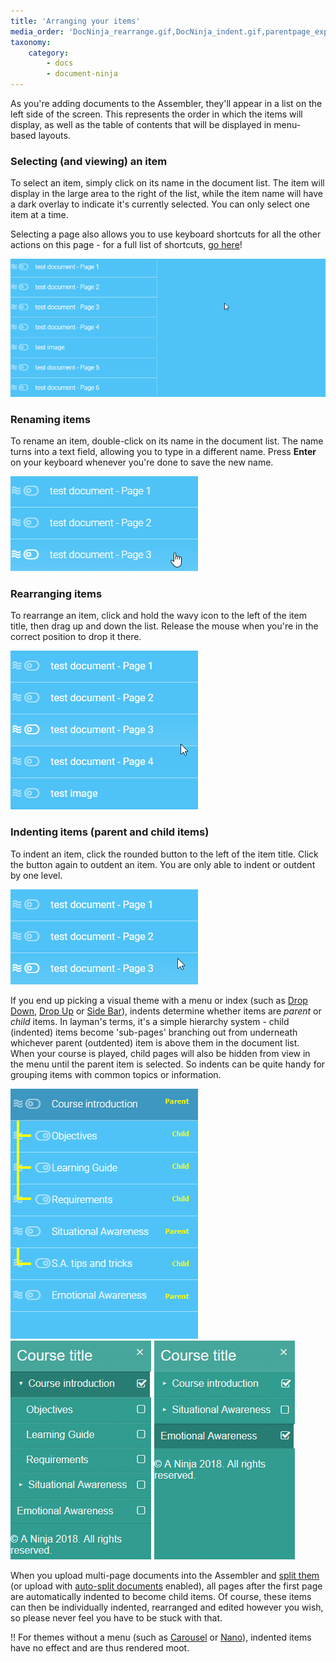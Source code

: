 ```yaml
---
title: 'Arranging your items'
media_order: 'DocNinja_rearrange.gif,DocNinja_indent.gif,parentpage_expanded.png,parentpage_hidden.png,AddDocuments_selectDocGIF_crop.gif,AddDocuments_renameDocGIF.gif,AddDocuments_indent1b.png'
taxonomy:
    category:
        - docs
        - document-ninja
---
```


As you're adding documents to the Assembler, they'll appear in a list on the left side of the screen. This represents the order in which the items will display, as well as the table of contents that will be displayed in menu-based layouts.

### Selecting (and viewing) an item

To select an item, simply click on its name in the document list. The item will display in the large area to the right of the list, while the item name will have a dark overlay to indicate it's currently selected. You can only select one item at a time.

Selecting a page also allows you to use keyboard shortcuts for all the other actions on this page - for a full list of shortcuts, [go here](other-options/shortcuts)!

![Viewing items](AddDocuments_selectDocGIF_crop.gif?resize=600,263)

### Renaming items

To rename an item, double-click on its name in the document list. The name turns into a text field, allowing you to type in a different name. Press **Enter** on your keyboard whenever you're done to save the new name.

![Renaming items](AddDocuments_renameDocGIF.gif)

### Rearranging items

To rearrange an item, click and hold the wavy icon to the left of the item title, then drag up and down the list. Release the mouse when you're in the correct position to drop it there.

![Rearranging items](DocNinja_rearrange.gif)

### Indenting items (parent and child items)

To indent an item, click the rounded button to the left of the item title. Click the button again to outdent an item. You are only able to indent or outdent by one level.

![Indenting items](DocNinja_indent.gif)

If you end up picking a visual theme with a menu or index (such as [Drop Down](choose-design/basic-themes#drop-down), [Drop Up](choose-design/basic-themes#drop-up) or [Side Bar](choose-design/basic-themes#side-bar)), indents determine whether items are *parent* or *child* items. In layman's terms, it's a simple hierarchy system - child (indented) items become 'sub-pages' branching out from underneath whichever parent (outdented) item is above them in the document list. When your course is played, child pages will also be hidden from view in the menu until the parent item is selected. So indents can be quite handy for grouping items with common topics or information.

![Indenting and parent/child hierarchy](AddDocuments_indent1b.png)
![Parent/child pages in course menus](AddDocuments_indent2.png)

When you upload multi-page documents into the Assembler and [split them](add-documents/item-options#split) (or upload with [auto-split documents](other-options/app-defaults#auto-split-documents) enabled), all pages after the first page are automatically indented to become child items. Of course, these items can then be individually indented, rearranged and edited however you wish, so please never feel you have to be stuck with that.

!! For themes without a menu (such as [Carousel](choose-design/basic-themes#carousel) or [Nano](choose-design/basic-themes#nano)), indented items have no effect and are thus rendered moot.